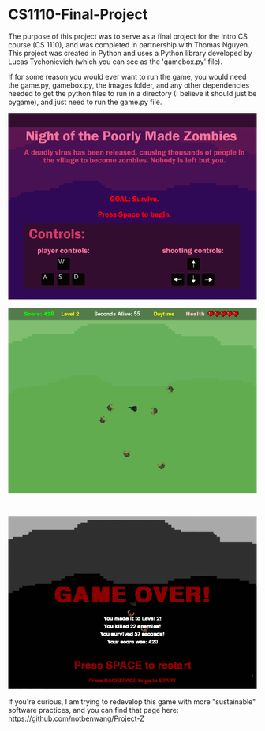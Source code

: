 # CS1110-Final-Project

The purpose of this project was to serve as a final project for the Intro CS course (CS 1110), and was completed in partnership with Thomas Nguyen. 
This project was created in Python and uses a Python library developed by Lucas Tychonievich (which you can see as the 'gamebox.py' file).

If for some reason you would ever want to run the game, you would need the game.py, gamebox.py, the images folder, and any other dependencies needed to get the python files to run in a directory (I believe it should just be pygame), and just need to run the game.py file.

![Start Screen](images/start_screen.png?raw=true)

![Gameplay](images/gameplay1.PNG?raw=true)

![End Screen](images/gameplay2.PNG?raw=true)


If you're curious, I am trying to redevelop this game with more "sustainable" software practices, and you can find that page here: https://github.com/notbenwang/Project-Z


